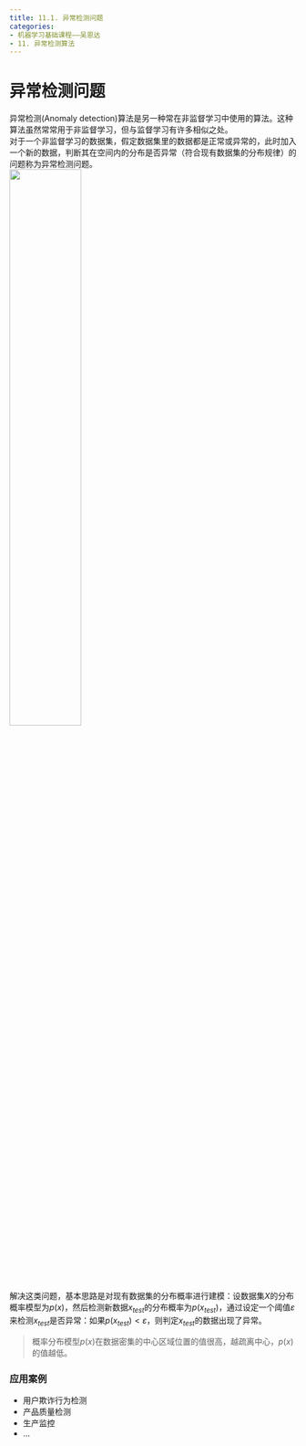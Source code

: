 ```yaml
---
title: 11.1. 异常检测问题
categories: 
- 机器学习基础课程——吴恩达
- 11. 异常检测算法
---
```

# 异常检测问题
异常检测(Anomaly detection)算法是另一种常在非监督学习中使用的算法。这种算法虽然常常用于非监督学习，但与监督学习有许多相似之处。  
对于一个非监督学习的数据集，假定数据集里的数据都是正常或异常的，此时加入一个新的数据，判断其在空间内的分布是否异常（符合现有数据集的分布规律）的问题称为异常检测问题。  
<img src = https://cdn.jsdelivr.net/gh/l61012345/Pic/img/20210804145801.png width=50%>  

解决这类问题，基本思路是对现有数据集的分布概率进行建模：设数据集$X$的分布概率模型为$p(x)$，然后检测新数据$x_{test}$的分布概率为$p(x_{test})$，通过设定一个阈值$ɛ$来检测$x_{test}$是否异常：如果$p(x_{test})<ɛ$，则判定$x_{test}$的数据出现了异常。  

> 概率分布模型$p(x)$在数据密集的中心区域位置的值很高，越疏离中心，$p(x)$的值越低。  

### 应用案例
- 用户欺诈行为检测  
- 产品质量检测  
- 生产监控  
- ...  


